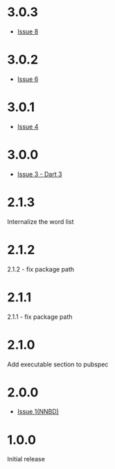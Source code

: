 # 3.0.3
- [Issue 8](https://github.com/shamblett/anagram/issues/8)

# 3.0.2
- [Issue 6](https://github.com/shamblett/anagram/issues/6)

# 3.0.1
- [Issue 4](https://github.com/shamblett/anagram/issues/4)

# 3.0.0
- [Issue 3 - Dart 3](https://github.com/shamblett/anagram/issues/3)

# 2.1.3 
Internalize the word list

# 2.1.2
2.1.2 - fix package path

# 2.1.1
2.1.1 - fix package path

# 2.1.0
Add executable section to pubspec

# 2.0.0
- [Issue 1(NNBD)](https://github.com/shamblett/anagram/issues/1)

# 1.0.0
Initial release